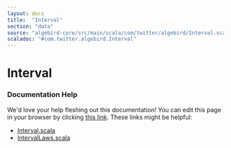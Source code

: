 ```yaml
---
layout: docs
title:  "Interval"
section: "data"
source: "algebird-core/src/main/scala/com/twitter/algebird/Interval.scala"
scaladoc: "#com.twitter.algebird.Interval"
---
```


# Interval

### Documentation Help

We'd love your help fleshing out this documentation! You can edit this page in your browser by clicking [this link](https://github.com/twitter/algebird/edit/develop/docs/src/main/tut/datatypes/interval.md). These links might be helpful:

- [Interval.scala](https://github.com/twitter/algebird/blob/develop/algebird-core/src/main/scala/com/twitter/algebird/Interval.scala)
- [IntervalLaws.scala](https://github.com/twitter/algebird/blob/develop/algebird-test/src/test/scala/com/twitter/algebird/IntervalLaws.scala)
